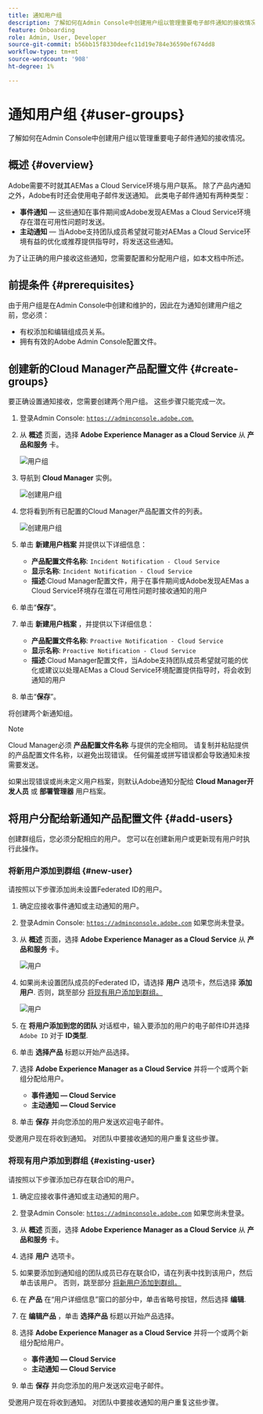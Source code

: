 ```yaml
---
title: 通知用户组
description: 了解如何在Admin Console中创建用户组以管理重要电子邮件通知的接收情况。
feature: Onboarding
role: Admin, User, Developer
source-git-commit: b56bb15f8330deefc11d19e784e36590ef674dd8
workflow-type: tm+mt
source-wordcount: '908'
ht-degree: 1%

---
```



# 通知用户组 {#user-groups}

了解如何在Admin Console中创建用户组以管理重要电子邮件通知的接收情况。

## 概述 {#overview}

Adobe需要不时就其AEMas a Cloud Service环境与用户联系。 除了产品内通知之外，Adobe有时还会使用电子邮件发送通知。 此类电子邮件通知有两种类型：

* **事件通知**  — 这些通知在事件期间或Adobe发现AEMas a Cloud Service环境存在潜在可用性问题时发送。
* **主动通知**  — 当Adobe支持团队成员希望就可能对AEMas a Cloud Service环境有益的优化或推荐提供指导时，将发送这些通知。

为了让正确的用户接收这些通知，您需要配置和分配用户组，如本文档中所述。

## 前提条件 {#prerequisites}

由于用户组是在Admin Console中创建和维护的，因此在为通知创建用户组之前，您必须：

* 有权添加和编辑组成员关系。
* 拥有有效的Adobe Admin Console配置文件。

## 创建新的Cloud Manager产品配置文件 {#create-groups}

要正确设置通知接收，您需要创建两个用户组。 这些步骤只能完成一次。

1. 登录Admin Console: [`https://adminconsole.adobe.com`.](https://adminconsole.adobe.com)

1. 从 **概述** 页面，选择 **Adobe Experience Manager as a Cloud Service** 从 **产品和服务** 卡。

   ![用户组](assets/products_services.png)

1. 导航到 **Cloud Manager** 实例。

   ![创建用户组](assets/cloud_manager_instance.png)

1. 您将看到所有已配置的Cloud Manager产品配置文件的列表。

   ![创建用户组](assets/cloud_manager_profiles.png)

1. 单击 **新建用户档案** 并提供以下详细信息：

   * **产品配置文件名称**: `Incident Notification - Cloud Service`
   * **显示名称**: `Incident Notification - Cloud Service`
   * **描述**:Cloud Manager配置文件，用于在事件期间或Adobe发现AEMas a Cloud Service环境存在潜在可用性问题时接收通知的用户

1. 单击“**保存**”。

1. 单击 **新建用户档案** ，并提供以下详细信息：

   * **产品配置文件名称**: `Proactive Notification - Cloud Service`
   * **显示名称**: `Proactive Notification - Cloud Service`
   * **描述**:Cloud Manager配置文件，当Adobe支持团队成员希望就可能的优化或建议以处理AEMas a Cloud Service环境配置提供指导时，将会收到通知的用户

1. 单击“**保存**”。

将创建两个新通知组。

>[!NOTE]
>
>Cloud Manager必须 **产品配置文件名称** 与提供的完全相同。 请复制并粘贴提供的产品配置文件名称，以避免出现错误。 任何偏差或拼写错误都会导致通知未按需要发送。
>
>如果出现错误或尚未定义用户档案，则默认Adobe通知分配给 **Cloud Manager开发人员** 或 **部署管理器** 用户档案。

## 将用户分配给新通知产品配置文件 {#add-users}

创建群组后，您必须分配相应的用户。 您可以在创建新用户或更新现有用户时执行此操作。

### 将新用户添加到群组 {#new-user}

请按照以下步骤添加尚未设置Federated ID的用户。

1. 确定应接收事件通知或主动通知的用户。

1. 登录Admin Console: [`https://adminconsole.adobe.com`](https://adminconsole.adobe.com) 如果您尚未登录。

1. 从 **概述** 页面，选择 **Adobe Experience Manager as a Cloud Service** 从 **产品和服务** 卡。

   ![用户](assets/product_services.png)

1. 如果尚未设置团队成员的Federated ID，请选择 **用户** 选项卡，然后选择 **添加用户**. 否则，跳至部分 [将现有用户添加到群组。](#existing-users)

   ![用户](assets/cloud_manager_add_user.png)

1. 在 **将用户添加到您的团队** 对话框中，输入要添加的用户的电子邮件ID并选择 `Adobe ID` 对于 **ID类型**.

1. 单击 **选择产品** 标题以开始产品选择。

1. 选择 **Adobe Experience Manager as a Cloud Service** 并将一个或两个新组分配给用户。

   * **事件通知 — Cloud Service**
   * **主动通知 — Cloud Service**

1. 单击 **保存** 并向您添加的用户发送欢迎电子邮件。

受邀用户现在将收到通知。 对团队中要接收通知的用户重复这些步骤。

### 将现有用户添加到群组 {#existing-user}

请按照以下步骤添加已存在联合ID的用户。

1. 确定应接收事件通知或主动通知的用户。

1. 登录Admin Console: [`https://adminconsole.adobe.com`](https://adminconsole.adobe.com) 如果您尚未登录。

1. 从 **概述** 页面，选择 **Adobe Experience Manager as a Cloud Service** 从 **产品和服务** 卡。

1. 选择 **用户** 选项卡。

1. 如果要添加到通知组的团队成员已存在联合ID，请在列表中找到该用户，然后单击该用户。 否则，跳至部分 [将新用户添加到群组。](#add-user)

1. 在 **产品** 在“用户详细信息”窗口的部分中，单击省略号按钮，然后选择 **编辑**.

1. 在 **编辑产品** ，单击 **选择产品** 标题以开始产品选择。

1. 选择 **Adobe Experience Manager as a Cloud Service** 并将一个或两个新组分配给用户。

   * **事件通知 — Cloud Service**
   * **主动通知 — Cloud Service**

1. 单击 **保存** 并向您添加的用户发送欢迎电子邮件。

受邀用户现在将收到通知。 对团队中要接收通知的用户重复这些步骤。
